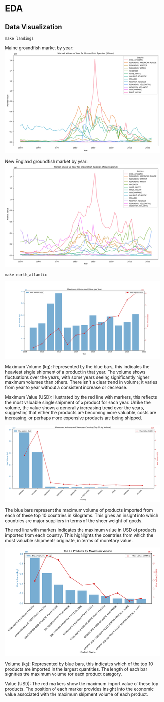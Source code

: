 # EDA

## Data Visualization
```
make landings
```
Maine groundfish market by year:
![graph2](./figs/landings_maine.png)

New England groundfish market by year:
![graph1](./figs/landings_new_england.png)


```
make north_atlantic
```
![graph2](./figs/F1.png)

Maximum Volume (kg): Represented by the blue bars, this indicates the heaviest single shipment of a product in that year. The volume shows fluctuations over the years, with some years seeing significantly higher maximum volumes than others. There isn't a clear trend in volume; it varies from year to year without a consistent increase or decrease.

Maximum Value (USD): Illustrated by the red line with markers, this reflects the most valuable single shipment of a product for each year. Unlike the volume, the value shows a generally increasing trend over the years, suggesting that either the products are becoming more valuable, costs are increasing, or perhaps more expensive products are being shipped.


![graph2](./figs/F2.png)

The blue bars represent the maximum volume of products imported from each of these top 10 countries in kilograms. This gives an insight into which countries are major suppliers in terms of the sheer weight of goods.

The red line with markers indicates the maximum value in USD of products imported from each country. This highlights the countries from which the most valuable shipments originate, in terms of monetary value.

![graph2](./figs/F3.png)

Volume (kg): Represented by blue bars, this indicates which of the top 10 products are imported in the largest quantities. The length of each bar signifies the maximum volume for each product category.

Value (USD): The red markers show the maximum import value of these top products. The position of each marker provides insight into the economic value associated with the maximum shipment volume of each product.
